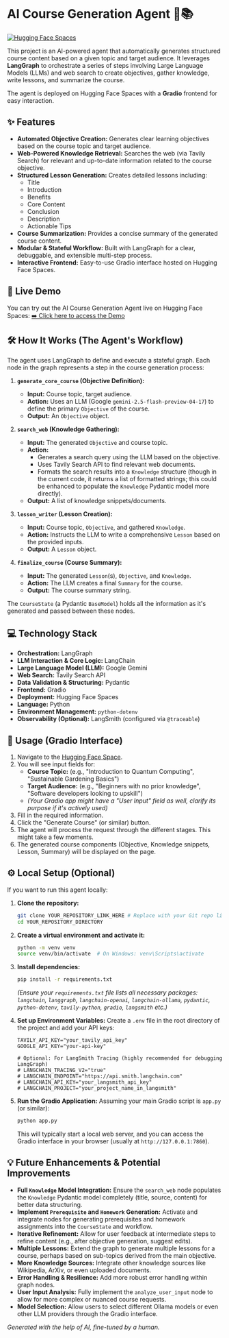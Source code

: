 # AI Course Generation Agent 🤖📚

[![Hugging Face Spaces](https://img.shields.io/badge/%F0%9F%A4%97%20Hugging%20Face-Spaces-blue)](https://huggingface.co/spaces/Tyullix14/course_maker)
<!-- Optional: Add a GitHub repo link if you have one -->
<!-- [![GitHub Repository](https://img.shields.io/badge/GitHub-Repository-lightgrey)](YOUR_GITHUB_REPO_LINK_HERE) -->

This project is an AI-powered agent that automatically generates structured course content based on a given topic and target audience. It leverages **LangGraph** to orchestrate a series of steps involving Large Language Models (LLMs) and web search to create objectives, gather knowledge, write lessons, and summarize the course.

The agent is deployed on Hugging Face Spaces with a **Gradio** frontend for easy interaction.

## ✨ Features

*   **Automated Objective Creation:** Generates clear learning objectives based on the course topic and target audience.
*   **Web-Powered Knowledge Retrieval:** Searches the web (via Tavily Search) for relevant and up-to-date information related to the course objective.
*   **Structured Lesson Generation:** Creates detailed lessons including:
    *   Title
    *   Introduction
    *   Benefits
    *   Core Content
    *   Conclusion
    *   Description
    *   Actionable Tips
*   **Course Summarization:** Provides a concise summary of the generated course content.
*   **Modular & Stateful Workflow:** Built with LangGraph for a clear, debuggable, and extensible multi-step process.
*   **Interactive Frontend:** Easy-to-use Gradio interface hosted on Hugging Face Spaces.

## 🚀 Live Demo

You can try out the AI Course Generation Agent live on Hugging Face Spaces:
[➡️ Click here to access the Demo](https://huggingface.co/spaces/Tyullix14/course_maker)

## 🛠️ How It Works (The Agent's Workflow)

The agent uses LangGraph to define and execute a stateful graph. Each node in the graph represents a step in the course generation process:

1.  **`generate_core_course` (Objective Definition):**
    *   **Input:** Course topic, target audience.
    *   **Action:** Uses an LLM (Google `gemini-2.5-flash-preview-04-17`) to define the primary `Objective` of the course.
    *   **Output:** An `Objective` object.

2.  **`search_web` (Knowledge Gathering):**
    *   **Input:** The generated `Objective` and course topic.
    *   **Action:**
        *   Generates a search query using the LLM based on the objective.
        *   Uses Tavily Search API to find relevant web documents.
        *   Formats the search results into a `Knowledge` structure (though in the current code, it returns a list of formatted strings; this could be enhanced to populate the `Knowledge` Pydantic model more directly).
    *   **Output:** A list of knowledge snippets/documents.

3.  **`lesson_writer` (Lesson Creation):**
    *   **Input:** Course topic, `Objective`, and gathered `Knowledge`.
    *   **Action:** Instructs the LLM to write a comprehensive `Lesson` based on the provided inputs.
    *   **Output:** A `Lesson` object.

4.  **`finalize_course` (Course Summary):**
    *   **Input:** The generated `Lesson`(s), `Objective`, and `Knowledge`.
    *   **Action:** The LLM creates a final `Summary` for the course.
    *   **Output:** The course summary string.

The `CourseState` (a Pydantic `BaseModel`) holds all the information as it's generated and passed between these nodes.

## 💻 Technology Stack

*   **Orchestration:** LangGraph
*   **LLM Interaction & Core Logic:** LangChain
*   **Large Language Model (LLM):** Google Gemini
*   **Web Search:** Tavily Search API
*   **Data Validation & Structuring:** Pydantic
*   **Frontend:** Gradio
*   **Deployment:** Hugging Face Spaces
*   **Language:** Python
*   **Environment Management:** `python-dotenv`
*   **Observability (Optional):** LangSmith (configured via `@traceable`)

## 📖 Usage (Gradio Interface)

1.  Navigate to the [Hugging Face Space](https://huggingface.co/spaces/Tyullix14/course_maker).
2.  You will see input fields for:
    *   **Course Topic:** (e.g., "Introduction to Quantum Computing", "Sustainable Gardening Basics")
    *   **Target Audience:** (e.g., "Beginners with no prior knowledge", "Software developers looking to upskill")
    *   *(Your Gradio app might have a "User Input" field as well, clarify its purpose if it's actively used)*
3.  Fill in the required information.
4.  Click the "Generate Course" (or similar) button.
5.  The agent will process the request through the different stages. This might take a few moments.
6.  The generated course components (Objective, Knowledge snippets, Lesson, Summary) will be displayed on the page.

## ⚙️ Local Setup (Optional)

If you want to run this agent locally:

1.  **Clone the repository:**
    ```bash
    git clone YOUR_REPOSITORY_LINK_HERE # Replace with your Git repo link
    cd YOUR_REPOSITORY_DIRECTORY
    ```

2.  **Create a virtual environment and activate it:**
    ```bash
    python -m venv venv
    source venv/bin/activate  # On Windows: venv\Scripts\activate
    ```

3.  **Install dependencies:**
    ```bash
    pip install -r requirements.txt
    ```
    *(Ensure your `requirements.txt` file lists all necessary packages: `langchain`, `langgraph`, `langchain-openai`, `langchain-ollama`, `pydantic`, `python-dotenv`, `tavily-python`, `gradio`, `langsmith` etc.)*

4.  **Set up Environment Variables:**
    Create a `.env` file in the root directory of the project and add your API keys:
    ```env
    TAVILY_API_KEY="your_tavily_api_key"
    GOOGLE_API_KEY="your-api-key"

    # Optional: For LangSmith Tracing (highly recommended for debugging LangGraph)
    # LANGCHAIN_TRACING_V2="true"
    # LANGCHAIN_ENDPOINT="https://api.smith.langchain.com"
    # LANGCHAIN_API_KEY="your_langsmith_api_key"
    # LANGCHAIN_PROJECT="your_project_name_in_langsmith"
    ```
5.  **Run the Gradio Application:**
    Assuming your main Gradio script is `app.py` (or similar):
    ```bash
    python app.py
    ```
    This will typically start a local web server, and you can access the Gradio interface in your browser (usually at `http://127.0.0.1:7860`).

## 💡 Future Enhancements & Potential Improvements

*   **Full `Knowledge` Model Integration:** Ensure the `search_web` node populates the `Knowledge` Pydantic model completely (title, source, content) for better data structuring.
*   **Implement `Prerequisite` and `Homework` Generation:** Activate and integrate nodes for generating prerequisites and homework assignments into the `CourseState` and workflow.
*   **Iterative Refinement:** Allow for user feedback at intermediate steps to refine content (e.g., after objective generation, suggest edits).
*   **Multiple Lessons:** Extend the graph to generate multiple lessons for a course, perhaps based on sub-topics derived from the main objective.
*   **More Knowledge Sources:** Integrate other knowledge sources like Wikipedia, ArXiv, or even uploaded documents.
*   **Error Handling & Resilience:** Add more robust error handling within graph nodes.
*   **User Input Analysis:** Fully implement the `analyze_user_input` node to allow for more complex or nuanced course requests.
*   **Model Selection:** Allow users to select different Ollama models or even other LLM providers through the Gradio interface.

*Generated with the help of AI, fine-tuned by a human.*
